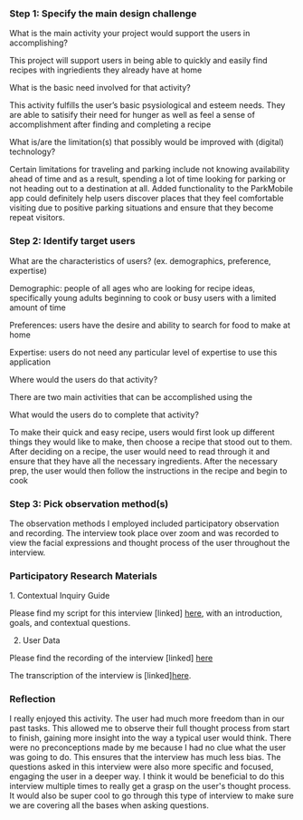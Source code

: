 <h3> <b> Step 1: Specify the main design challenge </b> </h3>
What is the main activity your project would support the users in accomplishing?

This project will support users in being able to quickly and easily find recipes with ingriedients they already have at home

What is the basic need involved for that activity?

This activity fulfills the user’s basic psysiological and esteem needs. They are able to satisify their need for hunger as well as feel a sense of accomplishment after finding and completing a recipe 

What is/are the limitation(s) that possibly would be improved with (digital) technology?

Certain limitations for traveling and parking include not knowing availability ahead of time and as a result, spending a lot of time looking for parking or not heading out to a destination at all. Added functionality to the ParkMobile app could definitely help users discover places that they feel comfortable visiting due to positive parking situations and ensure that they become repeat visitors.

<h3> <b> Step 2: Identify target users </b> </h3>
What are the characteristics of users? (ex. demographics, preference, expertise)

Demographic: people of all ages who are looking for recipe ideas, specifically young adults beginning to cook or busy users with a limited amount of time

Preferences: users have the desire and ability to search for food to make at home

Expertise: users do not need any particular level of expertise to use this application

Where would the users do that activity?

There are two main activities that can be accomplished using the  

What would the users do to complete that activity?

To make their quick and easy recipe, users would first look up different things they would like to make, then choose a recipe that stood out to them. After deciding on a recipe, the user would need to read through it and ensure that they have all the necessary ingredients. After the necessary prep, the user would then follow the instructions in the recipe and begin to cook

<h3> <b> Step 3: Pick observation method(s)</b> </h3>

The observation methods I employed included participatory observation and recording. The interview took place over zoom and was recorded to view the facial expressions and thought process of the user throughout the interview.


<h3> <b> Participatory Research Materials </b> </h3>
      1. Contextual Inquiry Guide

Please find my script for this interview [linked] [here](https://docs.google.com/document/d/1chLMc_VnPDGN_lol8RuB2RMQM-agHWIzmPjkANKmK7Y/edit?usp=sharing), with an introduction, goals, and contextual questions.

  2. User Data

Please find the recording of the interview [linked] [here]()

The transcription of the interview is [linked][here]().


<h3> <b> Reflection </b> </h3>
I really enjoyed this activity. The user had much more freedom than in our past tasks. This allowed me to observe their full thought process from start to finish, gaining more insight into the way a typical user would think. There were no preconceptions made by me because I had no clue what the user was going to do. This ensures that the interview has much less bias. The questions asked in this interview were also more specific and focused, engaging the user in a deeper way. I think it would be beneficial to do this interview multiple times to really get a grasp on the user's thought process. It would also be super cool to go through this type of interview to make sure we are covering all the bases when asking questions. 



